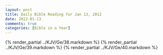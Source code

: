 ```yaml
---
layout: post
title: Daily Bible Reading for Jan 13, 2012
date: 2012-01-13
comments: true
categories: [Bible in a Year]
---
```

{% render_partial ../KJV/Ge/38.markdown %}
{% render_partial ../KJV/Ge/39.markdown %}
{% render_partial ../KJV/Ge/40.markdown %}
